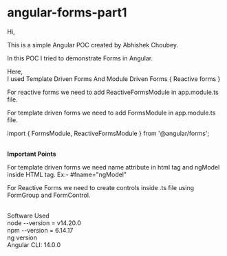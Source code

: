 # angular-forms-part1


Hi, <br/>

This is a simple Angular POC created by Abhishek Choubey. <br/>

In this POC I tried to demonstrate Forms in Angular. <br/>

Here, <br/>
I used Template Driven Forms And Module Driven Forms { Reactive forms } <br/>
 
For reactive forms we need to add ReactiveFormsModule in app.module.ts file. <br/>

For template driven forms we need to add  FormsModule in app.module.ts file. <br/>

import { FormsModule, ReactiveFormsModule } from '@angular/forms'; <br/><br/>

<b> Important Points </b> <br>

For template driven forms we need name attribute in html tag and ngModel inside HTML tag. Ex:- #fname="ngModel"  <br/>

For Reactive Forms we need to create controls inside .ts file using FormGroup and FormControl. <br/><br/>

Software Used <br/>
node --version = v14.20.0 <br/>
npm --version = 6.14.17 <br/>
ng version <br/>
Angular CLI: 14.0.0 <br/>


